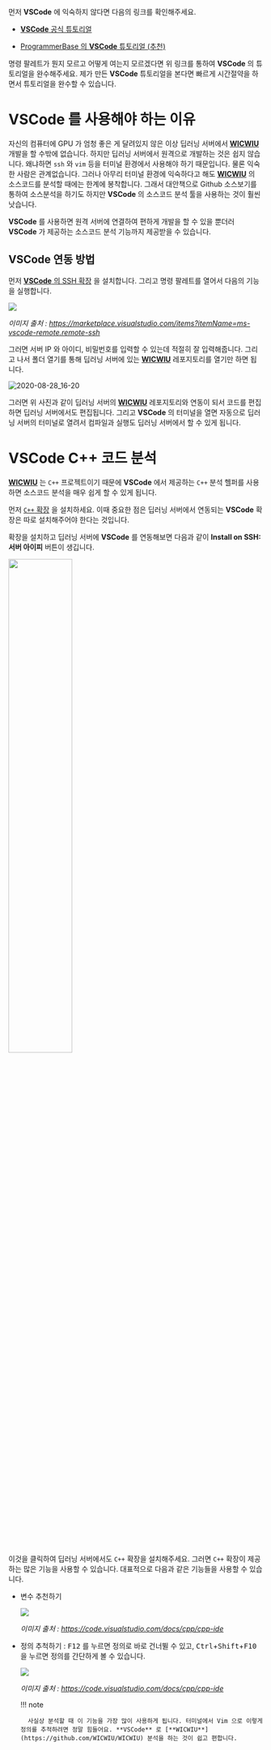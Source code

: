 먼저 **VSCode** 에 익숙하지 않다면 다음의 링크를 확인해주세요. 

- [**VSCode** 공식 튜토리얼](https://code.visualstudio.com/docs/introvideos/basics)

- [ProgrammerBase 의 **VSCode** 튜토리얼 (추천)](https://ccss17.github.io/ProgrammerBase/vscode/)

명령 팔레트가 뭔지 모르고 어떻게 여는지 모르겠다면 위 링크를 통하여 **VSCode** 의 튜토리얼을 완수해주세요. 제가 만든 **VSCode** 튜토리얼을 본다면 빠르게 시간절약을 하면서 튜토리얼을 완수할 수 있습니다.

# VSCode 를 사용해야 하는 이유

자신의 컴퓨터에 GPU 가 엄청 좋은 게 달려있지 않은 이상 딥러닝 서버에서 [**WICWIU**](https://github.com/WICWIU/WICWIU) 개발을 할 수밖에 없습니다. 하지만 딥러닝 서버에서 원격으로 개발하는 것은 쉽지 않습니다. 왜냐하면 `ssh` 와 `vim` 등을 터미널 환경에서 사용해야 하기 때문입니다. 물론 익숙한 사람은 관계없습니다. 그러나 아무리 터미널 환경에 익숙하다고 해도 [**WICWIU**](https://github.com/WICWIU/WICWIU) 의 소스코드를 분석할 때에는 한계에 봉착합니다. 그래서 대안책으로 Github 소스보기를 통하여 소스분석을 하기도 하지만 **VSCode** 의 소스코드 분석 툴을 사용하는 것이 훨씬 낫습니다. 

**VSCode** 를 사용하면 원격 서버에 연결하여 편하게 개발을 할 수 있을 뿐더러 **VSCode** 가 제공하는 소스코드 분석 기능까지 제공받을 수 있습니다.

## VSCode 연동 방법

먼저 [**VSCode** 의 SSH 확장](https://marketplace.visualstudio.com/items?itemName=ms-vscode-remote.remote-ssh) 을 설치합니다. 그리고 명령 팔레트를 열어서 다음의 기능을 실행합니다.

![](https://microsoft.github.io/vscode-remote-release/images/remote-ssh-command-palette.png)

*이미지 출처 : https://marketplace.visualstudio.com/items?itemName=ms-vscode-remote.remote-ssh* 

그러면 서버 IP 와 아이디, 비밀번호를 입력할 수 있는데 적절히 잘 입력해줍니다. 그리고 나서 폴더 열기를 통해 딥러닝 서버에 있는 [**WICWIU**](https://github.com/WICWIU/WICWIU) 레포지토리를 열기만 하면 됩니다.

![2020-08-28_16-20](https://user-images.githubusercontent.com/16812446/91533177-689a0f00-e94a-11ea-91de-81fb9e92f13f.png)

그러면 위 사진과 같이 딥러닝 서버의 [**WICWIU**](https://github.com/WICWIU/WICWIU) 레포지토리와 연동이 되서 코드를 편집하면 딥러닝 서버에서도 편집됩니다. 그리고 **VSCode** 의 터미널을 열면 자동으로 딥러닝 서버의 터미널로 열려서 컴파일과 실행도 딥러닝 서버에서 할 수 있게 됩니다.

# VSCode C++ 코드 분석

[**WICWIU**](https://github.com/WICWIU/WICWIU) 는 `C++` 프로젝트이기 때문에 **VSCode** 에서 제공하는 `C++` 분석 헬퍼를 사용하면 소스코드 분석을 매우 쉽게 할 수 있게 됩니다.

먼저 [`C++` 확장](https://marketplace.visualstudio.com/items?itemName=ms-vscode.cpptools) 을 설치하세요. 이때 중요한 점은 딥러닝 서버에서 연동되는 **VSCode** 확장은 따로 설치해주어야 한다는 것입니다.

확장을 설치하고 딥러닝 서버에 **VSCode** 를 연동해보면 다음과 같이 **Install on SSH: 서버 아이피** 버튼이 생깁니다.

<img src="https://user-images.githubusercontent.com/16812446/91533586-16a5b900-e94b-11ea-9783-7b0c9db8fbde.png" width="50%" height="auto">

이것을 클릭하여 딥러닝 서버에서도 `C++` 확장을 설치해주세요. 그러면 `C++` 확장이 제공하는 많은 기능을 사용할 수 있습니다. 대표적으로 다음과 같은 기능들을 사용할 수 있습니다.

- 변수 추천하기

    ![](https://code.visualstudio.com/assets/docs/cpp/cpp/list-members-cpp.png)

    *이미지 출처 : https://code.visualstudio.com/docs/cpp/cpp-ide* 

- 정의 추척하기 : <kbd>F12</kbd> 를 누르면 정의로 바로 건너뛸 수 있고, <kbd>Ctrl</kbd>+<kbd>Shift</kbd>+<kbd>F10</kbd> 을 누르면 정의를 간단하게 볼 수 있습니다.

    ![](https://code.visualstudio.com/assets/docs/cpp/cpp/peekdefn.png)

    *이미지 출처 : https://code.visualstudio.com/docs/cpp/cpp-ide* 

    !!! note
    
        사실상 분석할 때 이 기능을 가장 많이 사용하게 됩니다. 터미널에서 Vim 으로 이렇게 정의를 추적하려면 정말 힘들어요. **VSCode** 로 [**WICWIU**](https://github.com/WICWIU/WICWIU) 분석을 하는 것이 쉽고 편합니다.

